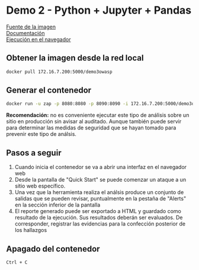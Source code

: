 # Demo 2 - Python + Jupyter + Pandas

[Fuente de la imagen](https://hub.docker.com/r/owasp/zap2docker-stable)  
[Documentación](https://github.com/zaproxy/zaproxy/wiki/Docker)  
[Ejecución en el navegador](https://github.com/zaproxy/zaproxy/wiki/WebSwing)

## Obtener la imagen desde la red local

~~~ bash
docker pull 172.16.7.200:5000/demo3owasp
~~~

## Generar el contenedor

~~~ bash
docker run -u zap -p 8080:8080 -p 8090:8090 -i 172.16.7.200:5000/demo3owasp zap-webswing.sh
~~~

**Recomendación:** no es conveniente ejecutar este tipo de análisis sobre un sitio en producción sin avisar al auditado. Aunque también puede servir para determinar las medidas de seguridad que se hayan tomado para prevenir este tipo de análsis.

## Pasos a seguir

1. Cuando inicia el contenedor se va a abrir una interfaz en el navegador web
2. Desde la pantalla de "Quick Start" se puede comenzar un ataque a un sitio web específico.
3. Una vez que la herramienta realiza el análsis produce un conjunto de salidas que se pueden revisar, puntualmente en la pestaña de "Alerts" en la sección inferior de la pantalla
4. El reporte generado puede ser exportado a HTML y guardado como resultado de la ejecución. Sus resultados deberán ser evaluados. De corresponder, registrar las evidencias para la confección posterior de los hallazgos

## Apagado del contenedor

~~~ bash
Ctrl + C
~~~

